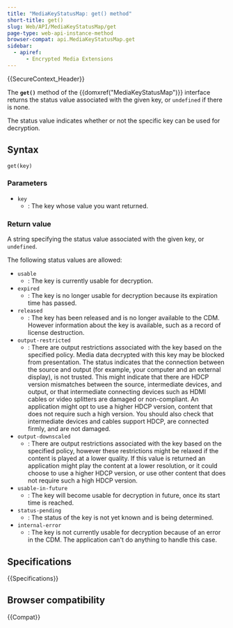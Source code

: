 ```yaml
---
title: "MediaKeyStatusMap: get() method"
short-title: get()
slug: Web/API/MediaKeyStatusMap/get
page-type: web-api-instance-method
browser-compat: api.MediaKeyStatusMap.get
sidebar:
  - apiref:
      - Encrypted Media Extensions
---
```


{{SecureContext_Header}}

The **`get()`** method of the {{domxref("MediaKeyStatusMap")}} interface returns the status value associated with the given key, or `undefined` if there is none.

The status value indicates whether or not the specific key can be used for decryption.

## Syntax

```js-nolint
get(key)
```

### Parameters

- `key`
  - : The key whose value you want returned.

### Return value

A string specifying the status value associated with the given key, or `undefined`.

The following status values are allowed:

- `usable`
  - : The key is currently usable for decryption.
- `expired`
  - : The key is no longer usable for decryption because its expiration time has passed.
- `released`
  - : The key has been released and is no longer available to the CDM.
    However information about the key is available, such as a record of license destruction.
- `output-restricted`
  - : There are output restrictions associated with the key based on the specified policy.
    Media data decrypted with this key may be blocked from presentation.
    The status indicates that the connection between the source and output (for example, your computer and an external display), is not trusted.
    This might indicate that there are HDCP version mismatches between the source, intermediate devices, and output, or that intermediate connecting devices such as HDMI cables or video splitters are damaged or non-compliant.
    An application might opt to use a higher HDCP version, content that does not require such a high version.
    You should also check that intermediate devices and cables support HDCP, are connected firmly, and are not damaged.
- `output-downscaled`
  - : There are output restrictions associated with the key based on the specified policy, however these restrictions might be relaxed if the content is played at a lower quality.
    If this value is returned an application might play the content at a lower resolution, or it could choose to use a higher HDCP version, or use other content that does not require such a high HDCP version.
- `usable-in-future`
  - : The key will become usable for decryption in future, once its start time is reached.
- `status-pending`
  - : The status of the key is not yet known and is being determined.
- `internal-error`
  - : The key is not currently usable for decryption because of an error in the CDM.
    The application can't do anything to handle this case.

## Specifications

{{Specifications}}

## Browser compatibility

{{Compat}}
